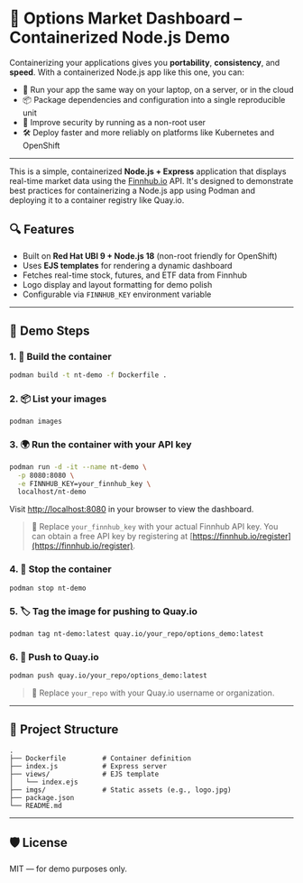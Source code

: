 # 🧪 Options Market Dashboard – Containerized Node.js Demo

Containerizing your applications gives you **portability**, **consistency**, and **speed**. With a containerized Node.js app like this one, you can:
- 🚀 Run your app the same way on your laptop, on a server, or in the cloud
- 📦 Package dependencies and configuration into a single reproducible unit
- 🔐 Improve security by running as a non-root user
- 🛠️ Deploy faster and more reliably on platforms like Kubernetes and OpenShift

---

This is a simple, containerized **Node.js + Express** application that displays real-time market data using the [Finnhub.io](https://finnhub.io) API. It's designed to demonstrate best practices for containerizing a Node.js app using Podman and deploying it to a container registry like Quay.io.

## 🔍 Features

- Built on **Red Hat UBI 9 + Node.js 18** (non-root friendly for OpenShift)
- Uses **EJS templates** for rendering a dynamic dashboard
- Fetches real-time stock, futures, and ETF data from Finnhub
- Logo display and layout formatting for demo polish
- Configurable via `FINNHUB_KEY` environment variable

---

## 🚀 Demo Steps

### 1. 🔨 Build the container
```bash
podman build -t nt-demo -f Dockerfile .
```

### 2. 📦 List your images
```bash
podman images
```

### 3. 🌍 Run the container with your API key
```bash
podman run -d -it --name nt-demo \
  -p 8080:8080 \
  -e FINNHUB_KEY=your_finnhub_key \
  localhost/nt-demo
```

Visit [http://localhost:8080](http://localhost:8080) in your browser to view the dashboard.

> 📝 Replace `your_finnhub_key` with your actual Finnhub API key. You can obtain a free API key by registering at [https://finnhub.io/register](https://finnhub.io/register).

### 4. 🛑 Stop the container
```bash
podman stop nt-demo
```

### 5. 🏷️ Tag the image for pushing to Quay.io
```bash
podman tag nt-demo:latest quay.io/your_repo/options_demo:latest
```

### 6. 🚀 Push to Quay.io
```bash
podman push quay.io/your_repo/options_demo:latest
```

> 📝 Replace `your_repo` with your Quay.io username or organization.

---

## 📁 Project Structure

```
.
├── Dockerfile         # Container definition
├── index.js           # Express server
├── views/             # EJS template
│   └── index.ejs
├── imgs/              # Static assets (e.g., logo.jpg)
├── package.json
└── README.md
```

---

## 🛡️ License

MIT — for demo purposes only.
